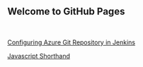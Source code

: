 ## Welcome to GitHub Pages
<br>  

[Configuring Azure Git Repository in Jenkins](https://varunrai.github.io/AllRandomStuff/JenkinsAzureDevOps)      

[Javascript Shorthand](https://varunrai.github.io/AllRandomStuff/Javascript%20Shorthand)  
